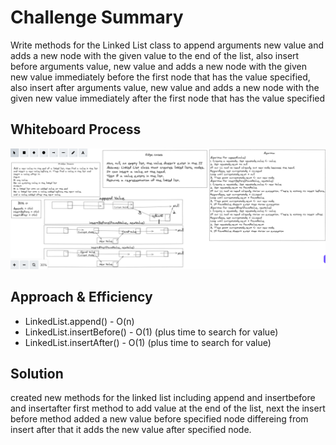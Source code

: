 # Challenge Summary
Write methods for the Linked List class to append
arguments new value and adds a new node with the given value to the end of the list, also insert before arguments value, new value and adds a new node with the given new value immediately before the first node that has the value specified, also insert after arguments value, new value and adds a new node with the given new value immediately after the first node that has the value specified

## Whiteboard Process
![image](./assets/linked-list-insertions.png)

## Approach & Efficiency

* LinkedList.append() - O(n)
* LinkedList.insertBefore() - O(1) (plus time to search for value)
* LinkedList.insertAfter() - O(1) (plus time to search for value)

## Solution

created new methods for the linked list including  append and insertbefore and insertafter first method to add value at the end of the list, next the insert before method added a new value before specified node differeing from insert after that it adds the new value after specified node.